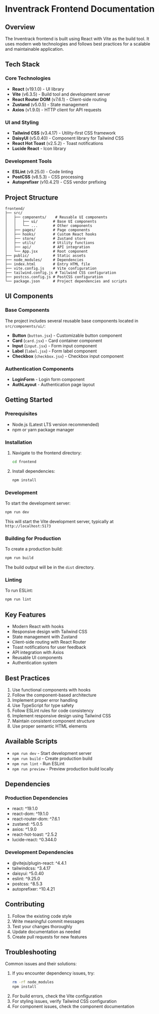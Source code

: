 # Inventrack Frontend Documentation

## Overview
The Inventrack frontend is built using React with Vite as the build tool. It uses modern web technologies and follows best practices for a scalable and maintainable application.

## Tech Stack

### Core Technologies
- **React** (v19.1.0) - UI library
- **Vite** (v6.3.5) - Build tool and development server
- **React Router DOM** (v7.6.1) - Client-side routing
- **Zustand** (v5.0.5) - State management
- **Axios** (v1.9.0) - HTTP client for API requests

### UI and Styling
- **Tailwind CSS** (v3.4.17) - Utility-first CSS framework
- **DaisyUI** (v5.0.40) - Component library for Tailwind CSS
- **React Hot Toast** (v2.5.2) - Toast notifications
- **Lucide React** - Icon library

### Development Tools
- **ESLint** (v9.25.0) - Code linting
- **PostCSS** (v8.5.3) - CSS processing
- **Autoprefixer** (v10.4.21) - CSS vendor prefixing

## Project Structure
```
frontend/
├── src/
│   ├── components/    # Reusable UI components
│   │   ├── ui/       # Base UI components
│   │   └── ...       # Other components
│   ├── pages/        # Page components
│   ├── hooks/        # Custom React hooks
│   ├── store/        # Zustand store
│   ├── utils/        # Utility functions
│   ├── api/          # API integration
│   └── App.jsx       # Root component
├── public/           # Static assets
├── node_modules/     # Dependencies
├── index.html        # Entry HTML file
├── vite.config.js    # Vite configuration
├── tailwind.config.js # Tailwind CSS configuration
├── postcss.config.js # PostCSS configuration
└── package.json      # Project dependencies and scripts
```

## UI Components

### Base Components
The project includes several reusable base components located in `src/components/ui/`:

- **Button** (`button.jsx`) - Customizable button component
- **Card** (`card.jsx`) - Card container component
- **Input** (`input.jsx`) - Form input component
- **Label** (`label.jsx`) - Form label component
- **Checkbox** (`checkbox.jsx`) - Checkbox input component

### Authentication Components
- **LoginForm** - Login form component
- **AuthLayout** - Authentication page layout

## Getting Started

### Prerequisites
- Node.js (Latest LTS version recommended)
- npm or yarn package manager

### Installation
1. Navigate to the frontend directory:
   ```bash
   cd frontend
   ```

2. Install dependencies:
   ```bash
   npm install
   ```

### Development
To start the development server:
```bash
npm run dev
```
This will start the Vite development server, typically at `http://localhost:5173`

### Building for Production
To create a production build:
```bash
npm run build
```
The build output will be in the `dist` directory.

### Linting
To run ESLint:
```bash
npm run lint
```

## Key Features
- Modern React with hooks
- Responsive design with Tailwind CSS
- State management with Zustand
- Client-side routing with React Router
- Toast notifications for user feedback
- API integration with Axios
- Reusable UI components
- Authentication system

## Best Practices
1. Use functional components with hooks
2. Follow the component-based architecture
3. Implement proper error handling
4. Use TypeScript for type safety
5. Follow ESLint rules for code consistency
6. Implement responsive design using Tailwind CSS
7. Maintain consistent component structure
8. Use proper semantic HTML elements

## Available Scripts
- `npm run dev` - Start development server
- `npm run build` - Create production build
- `npm run lint` - Run ESLint
- `npm run preview` - Preview production build locally

## Dependencies
### Production Dependencies
- react: ^19.1.0
- react-dom: ^19.1.0
- react-router-dom: ^7.6.1
- zustand: ^5.0.5
- axios: ^1.9.0
- react-hot-toast: ^2.5.2
- lucide-react: ^0.344.0

### Development Dependencies
- @vitejs/plugin-react: ^4.4.1
- tailwindcss: ^3.4.17
- daisyui: ^5.0.40
- eslint: ^9.25.0
- postcss: ^8.5.3
- autoprefixer: ^10.4.21

## Contributing
1. Follow the existing code style
2. Write meaningful commit messages
3. Test your changes thoroughly
4. Update documentation as needed
5. Create pull requests for new features

## Troubleshooting
Common issues and their solutions:
1. If you encounter dependency issues, try:
   ```bash
   rm -rf node_modules
   npm install
   ```
2. For build errors, check the Vite configuration
3. For styling issues, verify Tailwind CSS configuration
4. For component issues, check the component documentation 